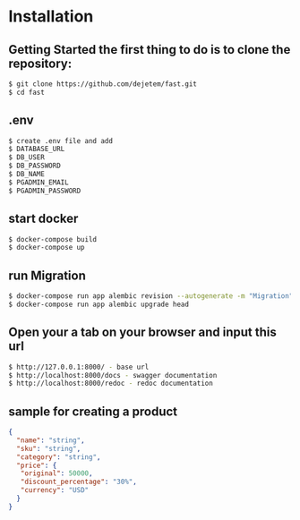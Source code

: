# Installation

## Getting Started the first thing to do is to clone the repository:

```bash
$ git clone https://github.com/dejetem/fast.git
$ cd fast
```

## .env

```bash
$ create .env file and add
$ DATABASE_URL
$ DB_USER
$ DB_PASSWORD
$ DB_NAME
$ PGADMIN_EMAIL
$ PGADMIN_PASSWORD
```

## start docker

```bash
$ docker-compose build 
$ docker-compose up
```

## run Migration

```bash
$ docker-compose run app alembic revision --autogenerate -m "Migration"
$ docker-compose run app alembic upgrade head
```

## Open your a tab on your browser and input this url 
```bash
$ http://127.0.0.1:8000/ - base url
$ http://localhost:8000/docs - swagger documentation
$ http://localhost:8000/redoc - redoc documentation
```

## sample for creating a product
``` json
{
  "name": "string",
  "sku": "string",
  "category": "string",
  "price": {
   "original": 50000,
   "discount_percentage": "30%",
   "currency": "USD"
  }
}
```
